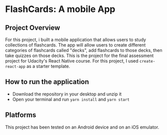 # FlashCards: A mobile App

## Project Overview
For this project, i built a mobile application that allows users to study collections of flashcards. The app will allow users to create different categories of flashcards called "decks", add flashcards to those decks, then take quizzes on those decks.
This is the project for the final assessment project for Udacity's React Native course. For this project, I used `create-react-app` as a starter template.

## How to run the application
- Download the repository in your desktop and unzip it
- Open your terminal and run `yarn install` and `yarn start`


## Platforms
This project has been tested on an Android device and on an iOS emulator.
